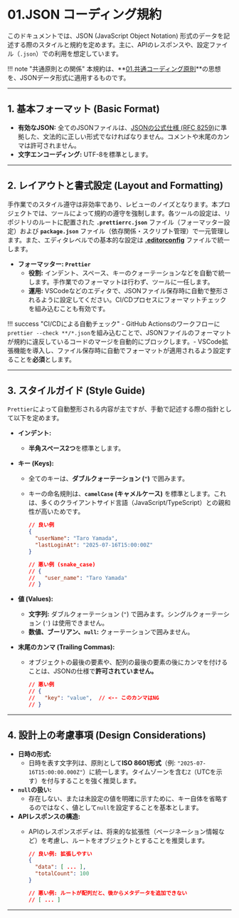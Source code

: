 # 01.JSON コーディング規約

このドキュメントでは、JSON (JavaScript Object
Notation) 形式のデータを記述する際のスタイルと規約を定めます。主に、APIのレスポンスや、設定ファイル（`.json`）での利用を想定しています。

!!! note
"共通原則との関係" 本規約は、**[01.共通コーディング原則](../../01_共通規則/01_共通コーディング原則.md)**の思想を、JSONデータ形式に適用するものです。

---

## 1. 基本フォーマット (Basic Format)

- **有効なJSON:**
  全てのJSONファイルは、[JSONの公式仕様 (RFC 8259)](https://www.rfc-editor.org/rfc/rfc8259.html)に準拠した、文法的に正しい形式でなければなりません。コメントや末尾のカンマは許可されません。
- **文字エンコーディング:** UTF-8を標準とします。

---

## 2. レイアウトと書式設定 (Layout and Formatting)

手作業でのスタイル遵守は非効率であり、レビューのノイズとなります。本プロジェクトでは、ツールによって規約の遵守を強制します。各ツールの設定は、リポジトリのルートに配置された
**`.prettierrc.json`** ファイル（フォーマッター設定）および **`package.json`**
ファイル（依存関係・スクリプト管理）で一元管理します。また、エディタレベルでの基本的な設定は
**[.editorconfig](/.editorconfig)** ファイルで統一します。

- **フォーマッター: `Prettier`**
  - **役割:**
    インデント、スペース、キーのクォーテーションなどを自動で統一します。手作業でのフォーマットは行わず、ツールに一任します。
  - **運用:**
    VSCodeなどのエディタで、JSONファイル保存時に自動で整形されるように設定してください。CI/CDプロセスにフォーマットチェックを組み込むことも有効です。

!!! success "CI/CDによる自動チェック" - GitHub
Actionsのワークフローに`prettier --check **/*.json`を組み込むことで、JSONファイルのフォーマットが規約に違反しているコードのマージを自動的にブロックします。-
VSCode拡張機能を導入し、ファイル保存時に自動でフォーマットが適用されるよう設定することを**必須**とします。

---

## 3. スタイルガイド (Style Guide)

`Prettier`によって自動整形される内容が主ですが、手動で記述する際の指針として以下を定めます。

- **インデント:**
  - **半角スペース2つ**を標準とします。
- **キー (Keys):**
  - 全てのキーは、**ダブルクォーテーション (`"`)** で囲みます。
  - キーの命名規則は、**`camelCase` (キャメルケース)**
    を標準とします。これは、多くのクライアントサイド言語（JavaScript/TypeScript）との親和性が高いためです。

    ```json
    // 良い例
    {
      "userName": "Taro Yamada",
      "lastLoginAt": "2025-07-16T15:00:00Z"
    }

    // 悪い例 (snake_case)
    // {
    //   "user_name": "Taro Yamada"
    // }
    ```

- **値 (Values):**
  - **文字列:**
    ダブルクォーテーション (`"`) で囲みます。シングルクォーテーション (`'`) は使用できません。
  - **数値、ブーリアン、`null`:** クォーテーションで囲みません。
- **末尾のカンマ (Trailing Commas):**
  - オブジェクトの最後の要素や、配列の最後の要素の後にカンマを付けることは、JSONの仕様で**許可されていません。**

    ```json
    // 悪い例
    // {
    //   "key": "value",  // <-- このカンマはNG
    // }
    ```

---

## 4. 設計上の考慮事項 (Design Considerations)

- **日時の形式:**
  - 日時を表す文字列は、原則として**ISO 8601形式**（例:
    `"2025-07-16T15:00:00.000Z"`）に統一します。タイムゾーンを含む`Z`（UTCを示す）を付与することを強く推奨します。
- **`null`の扱い:**
  - 存在しない、または未設定の値を明確に示すために、キー自体を省略するのではなく、値として`null`を設定することを基本とします。
- **APIレスポンスの構造:**
  - APIのレスポンスボディは、将来的な拡張性（ページネーション情報など）を考慮し、ルートをオブジェクトとすることを推奨します。

    ```json
    // 良い例: 拡張しやすい
    {
      "data": [ ... ],
      "totalCount": 100
    }

    // 悪い例: ルートが配列だと、後からメタデータを追加できない
    // [ ... ]
    ```

---
